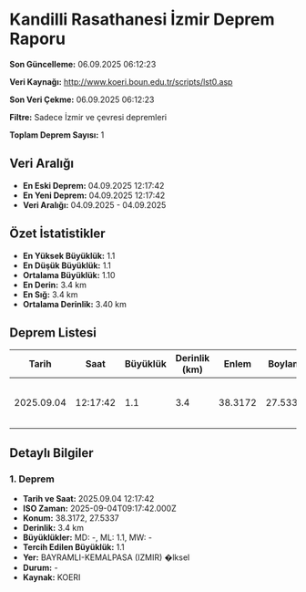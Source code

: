 # Kandilli Rasathanesi İzmir Deprem Raporu

**Son Güncelleme:** 06.09.2025 06:12:23

**Veri Kaynağı:** http://www.koeri.boun.edu.tr/scripts/lst0.asp

**Son Veri Çekme:** 06.09.2025 06:12:23

**Filtre:** Sadece İzmir ve çevresi depremleri

**Toplam Deprem Sayısı:** 1

## Veri Aralığı

- **En Eski Deprem:** 04.09.2025 12:17:42
- **En Yeni Deprem:** 04.09.2025 12:17:42
- **Veri Aralığı:** 04.09.2025 - 04.09.2025

## Özet İstatistikler

- **En Yüksek Büyüklük:** 1.1
- **En Düşük Büyüklük:** 1.1
- **Ortalama Büyüklük:** 1.10
- **En Derin:** 3.4 km
- **En Sığ:** 3.4 km
- **Ortalama Derinlik:** 3.40 km

## Deprem Listesi

| Tarih | Saat | Büyüklük | Derinlik (km) | Enlem | Boylam | Konum | Durum |
|-------|------|----------|---------------|-------|--------|-------|-------|
| 2025.09.04 | 12:17:42 | 1.1 | 3.4 | 38.3172 | 27.5337 | BAYRAMLI-KEMALPASA (IZMIR) �lksel | - |

## Detaylı Bilgiler

### 1. Deprem

- **Tarih ve Saat:** 2025.09.04 12:17:42
- **ISO Zaman:** 2025-09-04T09:17:42.000Z
- **Konum:** 38.3172, 27.5337
- **Derinlik:** 3.4 km
- **Büyüklükler:** MD: -, ML: 1.1, MW: -
- **Tercih Edilen Büyüklük:** 1.1
- **Yer:** BAYRAMLI-KEMALPASA (IZMIR) �lksel
- **Durum:** -
- **Kaynak:** KOERI


